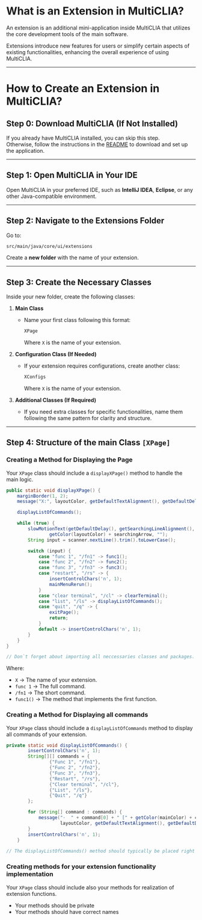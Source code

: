# What is an Extension in MultiCLIA?

An extension is an additional mini-application inside MultiCLIA that utilizes the core development tools of the main software.

Extensions introduce new features for users or simplify certain aspects of existing functionalities, enhancing the overall experience of using MultiCLIA.

---

# How to Create an Extension in MultiCLIA?

## Step 0: Download MultiCLIA (If Not Installed)

If you already have MultiCLIA installed, you can skip this step.  
Otherwise, follow the instructions in the [README](https://github.com/Akillot/MultiCLIA/blob/master/README.md) to download and set up the application.

---

## Step 1: Open MultiCLIA in Your IDE
Open MultiCLIA in your preferred IDE, such as **IntelliJ IDEA**, **Eclipse**, or any other Java-compatible environment.

---

## Step 2: Navigate to the Extensions Folder
Go to:
```sh
src/main/java/core/ui/extensions
```
Create a **new folder** with the name of your extension.

---

## Step 3: Create the Necessary Classes

Inside your new folder, create the following classes:

1. **Main Class**
    - Name your first class following this format:
      ```sh
      XPage
      ```
      Where `X` is the name of your extension.

2. **Configuration Class (If Needed)**
    - If your extension requires configurations, create another class:
      ```sh
      XConfigs
      ```
      Where `X` is the name of your extension.

3. **Additional Classes (If Required)**
    - If you need extra classes for specific functionalities, name them following the same pattern for clarity and structure.

---

## Step 4: Structure of the main Class `[XPage]`

### Creating a Method for Displaying the Page

Your `XPage` class should include a `displayXPage()` method to handle the main logic.

```java
public static void displayXPage() {
    marginBorder(1, 2);
    message("X:", layoutColor, getDefaultTextAlignment(), getDefaultDelay(), out::print);

    displayListOfCommands();

    while (true) {
        slowMotionText(getDefaultDelay(), getSearchingLineAlignment(), false,
                getColor(layoutColor) + searchingArrow, "");
        String input = scanner.nextLine().trim().toLowerCase();

        switch (input) {
            case "func 1", "/fn1" -> func1();
            case "func 2", "/fn2" -> func2();
            case "func 3", "/fn3" -> func3();
            case "restart", "/rs" -> {
                insertControlChars('n', 1);
                mainMenuRerun();
            }
            case "clear terminal", "/cl" -> clearTerminal();
            case "list", "/ls" -> displayListOfCommands();
            case "quit", "/q" -> {
                exitPage();
                return;
            }
            default -> insertControlChars('n', 1);
        }
    }
}

// Don`t forget about importing all neccessaries classes and packages.
```
Where: 

- ```X``` → The name of your extension.
- ```func 1``` → The full command.
- ```/fn1``` → The short command.
- ```func1()``` → The method that implements the first function.

### Creating a Method for Displaying all commands

Your `XPage` class should include a `displayListOfCommands` method to display all commands of your extension.

```java
private static void displayListOfCommands() {
        insertControlChars('n', 1);
        String[][] commands = {
                {"Func 1", "/fn1"},
                {"Func 2", "/fn2"},
                {"Func 3", "/fn3"},
                {"Restart", "/rs"},
                {"Clear terminal", "/cl"},
                {"List", "/ls"},
                {"Quit", "/q"}
        };

        for (String[] command : commands) {
            message("·  " + command[0] + " [" + getColor(mainColor) + command[1] + getColor(layoutColor) + "]",
                    layoutColor, getDefaultTextAlignment(), getDefaultDelay(), out::print);
        }
        insertControlChars('n', 1);
    }
    
// The displayListOfCommands() method should typically be placed right after displayXPage().
```
### Creating methods for your extension functionality implementation

Your `XPage` class should include also your methods for realization of extension functions.

- Your methods should be private
- Your methods should have correct names
